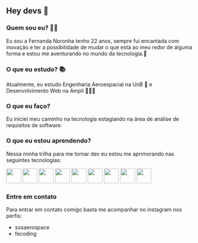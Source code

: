 ## Hey devs 👋
  ### Quem sou eu? 👩🏻
  Eu sou a Fernanda Noronha tenho 22 anos, sempre fui encantada com inovação e ter a possibilidade de mudar o que está ao meu redor de alguma forma e estou me aventurando no mundo da tecnologia.🥰
  ### O que eu estudo? 📚
  Atualmente, eu estudo Engenharia Aeroespacial na UnB 🚀 e Desenvolvimento Web na Ampli 👩🏻‍💻
  ### O que eu faço?
  Eu iniciei meu caminho na tecnologia estagiando na área de análise de requisitos de software.
  ### O que eu estou aprendendo?
  Nessa minha trilha para me tornar dev eu estou me aprimorando nas seguintes tecnologias:

  <img loading="lazy" src="https://cdn.jsdelivr.net/gh/devicons/devicon/icons/git/git-original.svg" width="40" height="40"/>    
  <img loading="lazy" src="https://cdn.jsdelivr.net/gh/devicons/devicon/icons/html5/html5-plain.svg" width="40" height="40"/>          
  <img loading="lazy" src="https://cdn.jsdelivr.net/gh/devicons/devicon/icons/css3/css3-original.svg" width="40" height="40"/>
  <img loading="lazy" src="https://cdn.jsdelivr.net/gh/devicons/devicon/icons/bootstrap/bootstrap-plain.svg" width="40" height="40"/>
  <img loading="lazy" src="https://cdn.jsdelivr.net/gh/devicons/devicon/icons/javascript/javascript-plain.svg" width="40" height="40"/>
  <img loading="lazy" src="https://cdn.jsdelivr.net/gh/devicons/devicon/icons/jquery/jquery-plain.svg" width="40" height="40"/>
  <img loading="lazy" src="https://cdn.jsdelivr.net/gh/devicons/devicon/icons/python/python-original.svg" width="40" height="40"/> 
  <img loading="lazy" src="https://cdn.jsdelivr.net/gh/devicons/devicon/icons/django/django-plain-wordmark.svg" width="40" height="40"/>
  <img loading="lazy" src="https://cdn.jsdelivr.net/gh/devicons/devicon/icons/c/c-original.svg" width="40" height="40"/>
  
          
          

  ### Entre em contato
  Para entrar em contato comigo basta me acompanhar no instagram nos perfis:
  - sosaerospace
  - fecoding

  
<!--
**fernoronhacoelho/fernoronhacoelho** is a ✨ _special_ ✨ repository because its `README.md` (this file) appears on your GitHub profile.

Here are some ideas to get you started:

- 🔭 I’m currently working on ...
- 🌱 I’m currently learning ...
- 👯 I’m looking to collaborate on ...
- 🤔 I’m looking for help with ...
- 💬 Ask me about ...
- 📫 How to reach me: ...
- 😄 Pronouns: ...
- ⚡ Fun fact: ...
-->
